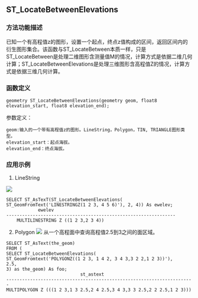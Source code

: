 ## ST_LocateBetweenElevations
### 方法功能描述
已知一个有高程值z的图形，设置一个起点，终点z值构成的区间，返回区间内的衍生图形集合。该函数与ST_LocateBetween本质一样，只是ST_LocateBetween是处理二维图形含测量值M的情况，计算方式是依据二维几何计算；ST_LocateBetweenElevations是处理三维图形含高程值Z的情况，计算方式是依据三维几何计算。

### 函数定义
```
geometry ST_LocateBetweenElevations(geometry geom, float8 elevation_start, float8 elevation_end);
```

参数定义：

    geom:输入的一个带有高程值z的图形。LineString，Polygon，TIN, TRIANGLE图形类型。
    elevation_start：起点海拔。
    elevation_end：终点海拔。

### 应用示例

1. LineString

![]({{book.service}}/images/LinearReferencing/ST_LocateBetweenElevations2.png)
```
SELECT ST_AsTexT(ST_LocateBetweenElevations(
ST_GeomFromText('LINESTRINGZ(1 2 3, 4 5 6)'), 2, 4)) As ewelev;
            ewelev
----------------------------------------------------------------
    MULTILINESTRING Z ((1 2 3,2 3 4))
```
2. Polygon
![]({{book.service}}/images/LinearReferencing/ST_LocateBetweenElevations1.png)
从一个高程面中查询高程值2.5到3之间的面区域。

```
SELECT ST_AsText(the_geom)
FROM (
SELECT ST_LocateBetweenElevations(
ST_GeomFromtext('POLYGONZ((1 2 3, 1 4 2, 3 4 3,3 2 2,1 2 3))'),
2.5,
3) as the_geom) As foo;
                            st_astext
-----------------------------------------------------------------------
MULTIPOLYGON Z (((1 2 3,1 3 2.5,2 4 2.5,3 4 3,3 3 2.5,2 2 2.5,1 2 3)))

```